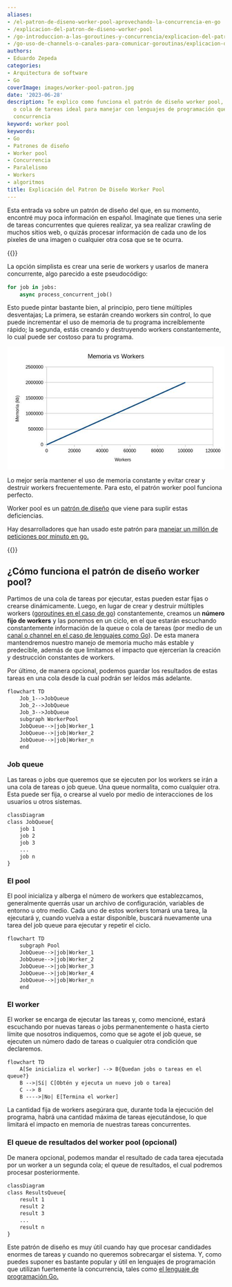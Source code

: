 ```yaml
---
aliases:
- /el-patron-de-diseno-worker-pool-aprovechando-la-concurrencia-en-go
- /explicacion-del-patron-de-diseno-worker-pool
- /go-introduccion-a-las-goroutines-y-concurrencia/explicacion-del-patron-de-diseno-worker-pool/
- /go-uso-de-channels-o-canales-para-comunicar-goroutinas/explicacion-del-patron-de-diseno-worker-pool/
authors:
- Eduardo Zepeda
categories:
- Arquitectura de software
- Go
coverImage: images/worker-pool-patron.jpg
date: '2023-06-28'
description: Te explico como funciona el patrón de diseño worker pool, el job queue
  o cola de tareas ideal para manejar con lenguajes de programación que soporten la
  concurrencia
keyword: worker pool
keywords:
- Go
- Patrones de diseño
- Worker pool
- Concurrencia
- Paralelismo
- Workers
- algoritmos
title: Explicación del Patron De Diseño Worker Pool
---
```


Esta entrada va sobre un patrón de diseño del que, en su momento, encontré muy poca información en español. Imagínate que tienes una serie de tareas concurrentes que quieres realizar, ya sea realizar crawling de muchos sitios web, o quizás procesar información de cada uno de los pixeles de una imagen o cualquier otra cosa que se te ocurra.

{{<box link="/es/pages/go-programming-language-tutorial/" image="https://res.cloudinary.com/dwrscezd2/image/upload/v1717959563/Go_gopher_favicon_uzxa20.svg" type="info" message="¡Hola! ¿Ya sabes que tengo un tutorial completo del lenguaje de programación Go completamente gratis?, puedes encontrarlo directamente en la barra del menú superior o haciendo clic en este panel">}}

La opción simplista es crear una serie de workers y usarlos de manera concurrente, algo parecido a este pseudocódigo:

``` python
for job in jobs:
    async process_concurrent_job()
```

Esto puede pintar bastante bien, al principio, pero tiene múltiples desventajas; La primera, se estarán creando workers sin control, lo que puede incrementar el uso de memoria de tu programa increíblemente rápido; la segunda, estás creando y destruyendo workers constantemente, lo cual puede ser costoso para tu programa.

![Si no hay un límite de workers, los workers seguirán creandose para igualar a las tareas](./images/workers-vs-memoria.jpg "Si no hay un límite de workers, los workers seguirán creandose para igualar a las tareas")

Lo mejor sería mantener el uso de memoria constante y evitar crear y destruir workers frecuentemente. Para esto, el patrón worker pool funciona perfecto.

Worker pool es un [patrón de diseño](/es/patrones-de-diseno-o-software-design-patterns/) que viene para suplir estas deficiencias. 

Hay desarrolladores que han usado este patrón para [manejar un millón de peticiones por minuto en go.](http://marcio.io/2015/07/handling-1-million-requests-per-minute-with-golang#?)

{{<ad>}}

## ¿Cómo funciona el patrón de diseño worker pool?

Partimos de una cola de tareas por ejecutar, estas pueden estar fijas o crearse dinámicamente. Luego, en lugar de crear y destruir múltiples workers ([goroutines en el caso de go](/es/go-introduccion-a-las-goroutines-y-concurrencia/)) constantemente, creamos un **número fijo de workers** y las ponemos en un ciclo, en el que estarán escuchando constantemente información de la queue o cola de tareas (por medio de un [canal o channel en el caso de lenguajes como Go](/es/go-uso-de-channels-o-canales-para-comunicar-goroutinas/)). De esta manera mantendremos nuestro manejo de memoria mucho más estable y predecible, además de que limitamos el impacto que ejercerían la creación y destrucción constantes de workers.

Por último, de manera opcional, podemos guardar los resultados de estas tareas en una cola desde la cual podrán ser leídos más adelante.

``` mermaid
flowchart TD
    Job_1-->JobQueue
    Job_2-->JobQueue
    Job_3-->JobQueue
    subgraph WorkerPool
    JobQueue-->|job|Worker_1
    JobQueue-->|job|Worker_2
    JobQueue-->|job|Worker_n
    end
```

### Job queue

Las tareas o jobs que queremos que se ejecuten por los workers se irán a una cola de tareas o job queue. Una queue normalita, como cualquier otra. Esta puede ser fija, o crearse al vuelo por medio de interacciones de los usuarios u otros sistemas.

``` mermaid
classDiagram
class JobQueue{
    job 1
    job 2
    job 3
    ...
    job n
}
```

### El pool

El pool inicializa y alberga el número de workers que establezcamos, generalmente querrás usar un archivo de configuración, variables de entorno u otro medio. Cada uno de estos workers tomará una tarea, la ejecutará y, cuando vuelva a estar disponible, buscará nuevamente una tarea del job queue para ejecutar y repetir el ciclo.

``` mermaid
flowchart TD
    subgraph Pool
    JobQueue-->|job|Worker_1
    JobQueue-->|job|Worker_2
    JobQueue-->|job|Worker_3
    JobQueue-->|job|Worker_4
    JobQueue-->|job|Worker_n
    end
```

### El worker

El worker se encarga de ejecutar las tareas y, como mencioné, estará escuchando por nuevas tareas o jobs permanentemente o hasta cierto límite que nosotros indiquemos, como que se agote el job queue, se ejecuten un número dado de tareas o cualquier otra condición que declaremos.

``` mermaid
flowchart TD
    A[Se inicializa el worker] --> B{Quedan jobs o tareas en el queue?}
    B -->|Sí| C[Obtén y ejecuta un nuevo job o tarea]
    C --> B
    B ---->|No| E[Termina el worker]
```


La cantidad fija de workers asegúrara que, durante toda la ejecución del programa, habrá una cantidad máxima de tareas ejecutándose, lo que limitará el impacto en memoria de nuestras tareas concurrentes.


### El queue de resultados del worker pool (opcional)

De manera opcional, podemos mandar el resultado de cada tarea ejecutada por un worker a un segunda cola; el queue de resultados, el cual podremos procesar posteriormente. 

``` mermaid
classDiagram
class ResultsQueue{
    result 1
    result 2
    result 3
    ...
    result n
}
```

Este patrón de diseño es muy útil cuando hay que procesar candidades enormes de tareas y cuando no queremos sobrecargar el sistema. Y, como puedes suponer es bastante popular y útil en lenguajes de programación que utilizan fuertemente la concurrencia, tales como [el lenguaje de programación Go.](/es/go-lenguaje-de-programacion-introduccion-a-variables-y-tipos-de-datos/)